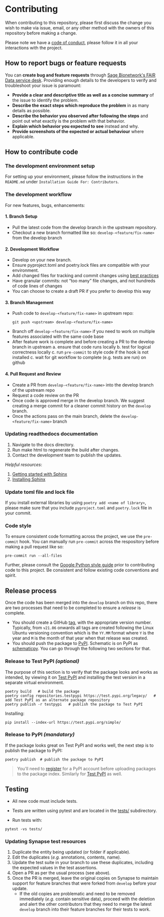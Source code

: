 # Contributing

When contributing to this repository, please first discuss the change you wish to make via issue, email, or any other method with the owners of this repository before making a change.

Please note we have a [code of conduct](CODE_OF_CONDUCT.md), please follow it in all your interactions with the project.

## How to report bugs or feature requests

You can **create bug and feature requests** through [Sage Bionetwork's FAIR Data service desk](https://sagebionetworks.jira.com/servicedesk/customer/portal/5/group/8). Providing enough details to the developers to verify and troubleshoot your issue is paramount:
- **Provide a clear and descriptive title as well as a concise summary** of the issue to identify the problem.
- **Describe the exact steps which reproduce the problem** in as many details as possible.
- **Describe the behavior you observed after following the steps** and point out what exactly is the problem with that behavior.
- **Explain which behavior you expected to see** instead and why.
- **Provide screenshots of the expected or actual behaviour** where applicable.

## How to contribute code

### The development environment setup

For setting up your environment, please follow the instructions in the `README.md` under `Installation Guide For: Contributors`.

### The development workflow

For new features, bugs, enhancements:

#### 1. Branch Setup
* Pull the latest code from the develop branch in the upstream repository.
* Checkout a new branch formatted like so: `develop-<feature/fix-name>` from the develop branch

#### 2. Development Workflow
* Develop on your new branch.
* Ensure pyproject.toml and poetry.lock files are compatible with your environment.
* Add changed files for tracking and commit changes using [best practices](https://www.perforce.com/blog/vcs/git-best-practices-git-commit)
* Have granular commits: not “too many” file changes, and not hundreds of code lines of changes
* You can choose to create a draft PR if you prefer to develop this way

#### 3. Branch Management
* Push code to `develop-<feature/fix-name>` in upstream repo:
  ```
  git push <upstream> develop-<feature/fix-name>
  ```
* Branch off `develop-<feature/fix-name>` if you need to work on multiple features associated with the same code base
* After feature work is complete and before creating a PR to the develop branch in upstream
    a. ensure that code runs locally
    b. test for logical correctness locally
    c. run `pre-commit` to style code if the hook is not installed
    c. wait for git workflow to complete (e.g. tests are run) on github

#### 4. Pull Request and Review
* Create a PR from `develop-<feature/fix-name>` into the develop branch of the upstream repo
* Request a code review on the PR
* Once code is approved merge in the develop branch. We suggest creating a merge commit for a cleaner commit history on the `develop` branch.
* Once the actions pass on the main branch, delete the `develop-<feature/fix-name>` branch

### Updating readthedocs documentation
1. Navigate to the docs directory.
2. Run make html to regenerate the build after changes.
3. Contact the development team to publish the updates.

*Helpful resources*:

1. [Getting started with Sphinx](https://www.sphinx-doc.org/en/master/usage/quickstart.html)
2. [Installing Sphinx](https://www.sphinx-doc.org/en/master/usage/installation.html)

### Update toml file and lock file
If you install external libraries by using `poetry add <name of library>`, please make sure that you include `pyproject.toml` and `poetry.lock` file in your commit.

### Code style

To ensure consistent code formatting across the project, we use the `pre-commit` hook. You can manually run `pre-commit` across the respository before making a pull request like so:

```
pre-commit run --all-files
```

Further, please consult the [Google Python style guide](http://google.github.io/styleguide/pyguide.html) prior to contributing code to this project.
Be consistent and follow existing code conventions and spirit.

## Release process

Once the code has been merged into the `develop` branch on this repo, there are two processes that need to be completed to ensure a _release_ is complete.

- You should create a GitHub [tag](https://git-scm.com/book/en/v2/Git-Basics-Tagging), with the appropriate version number. Typically, from `v21.06` onwards all tags are created following the Linux Ubuntu versioning convention which is the `YY.MM` format where `Y` is the year and `M` is the month of that year when that release was created.
- You should push the package to [PyPI](https://pypi.org/). Schematic is on PyPI as [schematicpy](https://pypi.org/project/schematicpy/). You can go through the following two sections for that.

### Release to Test PyPI _(optional)_

The purpose of this section is to verify that the package looks and works as intended, by viewing it on [Test PyPI](https://test.pypi.org/) and installing the test version in a separate virtual environment.

```
poetry build   # build the package
poetry config repositories.testpypi https://test.pypi.org/legacy/   # add Test PyPI as an alternate package repository
poetry publish -r testpypi   # publish the package to Test PyPI
```

Installing:

```
pip install --index-url https://test.pypi.org/simple/
```

### Release to PyPI _(mandatory)_

If the package looks great on Test PyPI and works well, the next step is to publish the package to PyPI:

```
poetry publish  # publish the package to PyPI
```

> You'll need to [register](https://pypi.org/account/register/) for a PyPI account before uploading packages to the package index. Similarly for [Test PyPI](https://test.pypi.org/account/register/) as well.

## Testing 

* All new code must include tests.

* Tests are written using pytest and are located in the [tests/](https://github.com/Sage-Bionetworks/schematic/tree/develop/tests) subdirectory.

* Run tests with:
```
pytest -vs tests/
```

### Updating Synapse test resources

1. Duplicate the entity being updated (or folder if applicable).
2. Edit the duplicates (_e.g._ annotations, contents, name).
3. Update the test suite in your branch to use these duplicates, including the expected values in the test assertions.
4. Open a PR as per the usual process (see above).
5. Once the PR is merged, leave the original copies on Synapse to maintain support for feature branches that were forked from `develop` before your update.
   - If the old copies are problematic and need to be removed immediately (_e.g._ contain sensitive data), proceed with the deletion and alert the other contributors that they need to merge the latest `develop` branch into their feature branches for their tests to work.

